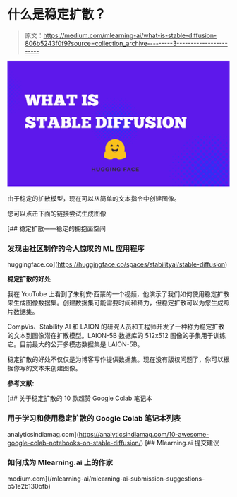 # 什么是稳定扩散？

> 原文：<https://medium.com/mlearning-ai/what-is-stable-diffusion-806b5243f0f9?source=collection_archive---------3----------------------->

![](img/70f838ced1f1eb93d1a1402de9cd529c.png)

由于稳定的扩散模型，现在可以从简单的文本指令中创建图像。

您可以点击下面的链接尝试生成图像

[](https://huggingface.co/spaces/stabilityai/stable-diffusion) [## 稳定扩散——稳定的拥抱面空间

### 发现由社区制作的令人惊叹的 ML 应用程序

huggingface.co](https://huggingface.co/spaces/stabilityai/stable-diffusion) 

**稳定扩散的好处**

我在 YouTube 上看到了朱利安·西蒙的一个视频，他演示了我们如何使用稳定扩散来生成图像数据集。创建数据集可能需要时间和精力，但稳定扩散可以为您生成照片数据集。

CompVis、Stability AI 和 LAION 的研究人员和工程师开发了一种称为稳定扩散的文本到图像潜在扩散模型。LAION-5B 数据库的 512x512 图像的子集用于训练它。目前最大的公开多模态数据集是 LAION-5B。

稳定扩散的好处不仅仅是为博客写作提供数据集。现在没有版权问题了，你可以根据你写的文本来创建图像。

**参考文献:**

[](https://analyticsindiamag.com/10-awesome-google-colab-notebooks-on-stable-diffusion/) [## 关于稳定扩散的 10 款超赞 Google Colab 笔记本

### 用于学习和使用稳定扩散的 Google Colab 笔记本列表

analyticsindiamag.com](https://analyticsindiamag.com/10-awesome-google-colab-notebooks-on-stable-diffusion/) [](/mlearning-ai/mlearning-ai-submission-suggestions-b51e2b130bfb) [## Mlearning.ai 提交建议

### 如何成为 Mlearning.ai 上的作家

medium.com](/mlearning-ai/mlearning-ai-submission-suggestions-b51e2b130bfb)